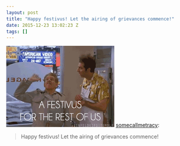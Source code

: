 ```yaml
---
layout: post
title: "Happy festivus! Let the airing of grievances commence!"
date: 2015-12-23 13:02:23 Z
tags: []
---
```

![](/media/2015/12/135775272569.gif)
[somecallmetracy](http://somecallmetracy.tumblr.com/post/135773499480/happy-festivus-let-the-airing-of-grievances):

> Happy festivus! Let the airing of grievances commence!
